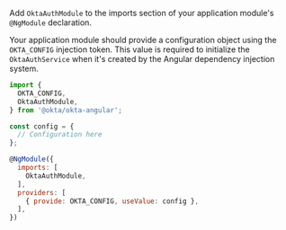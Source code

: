 Add `OktaAuthModule` to the imports section of your application module's `@NgModule` declaration.

Your application module should provide a configuration object using the `OKTA_CONFIG` injection token. This value is required to initialize the `OktaAuthService` when it's created by the Angular dependency injection system. 


```javascript
import {
  OKTA_CONFIG,
  OktaAuthModule,
} from '@okta/okta-angular';

const config = {
  // Configuration here
};

@NgModule({
  imports: [
    OktaAuthModule,
  ],
  providers: [
    { provide: OKTA_CONFIG, useValue: config },
  ],
})


```
